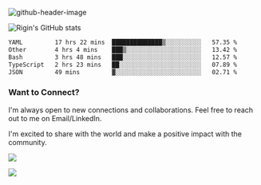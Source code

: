 
![github-header-image](https://github.com/riginoommen/riginoommen/assets/3840244/889cae65-df55-4cda-86cc-bf21bf1f2e96)

![Rigin's GitHub stats](https://github-readme-stats.vercel.app/api?username=riginoommen\&show_icons=true\&show=reviews,discussions_started,discussions_answered,prs_merged,prs_merged_percentage)


<!--START_SECTION:waka-->

```txt
YAML         17 hrs 22 mins  ██████████████▒░░░░░░░░░░   57.35 %
Other        4 hrs 4 mins    ███▒░░░░░░░░░░░░░░░░░░░░░   13.42 %
Bash         3 hrs 48 mins   ███░░░░░░░░░░░░░░░░░░░░░░   12.57 %
TypeScript   2 hrs 23 mins   ██░░░░░░░░░░░░░░░░░░░░░░░   07.89 %
JSON         49 mins         ▓░░░░░░░░░░░░░░░░░░░░░░░░   02.71 %
```

<!--END_SECTION:waka-->

### Want to Connect?

I'm always open to new connections and collaborations. Feel free to reach out to me on Email/LinkedIn.

I'm excited to share with the world and make a positive impact with the community.

![](https://komarev.com/ghpvc/?username=riginoommen)

![](https://hit.yhype.me/github/profile?user_id=3840244)

